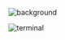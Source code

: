 ![background](https://user-images.githubusercontent.com/89106058/195440321-7271db34-5908-44cc-8c98-3b0d4ff191d3.png)


![terminal](https://user-images.githubusercontent.com/89106058/195440354-47c95337-7f38-49b5-9ed9-063c63779973.png)
